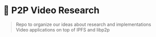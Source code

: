 # 🎥 P2P Video Research

> Repo to organize our ideas about research and implementations Video applications on top of IPFS and libp2p
